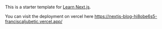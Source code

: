 This is a starter template for [Learn Next.js](https://nextjs.org/learn).

You can visit the deployment on vercel here https://nextjs-blog-hi8obe6s5-franciscaljubetic.vercel.app/
